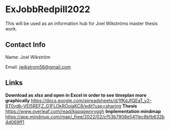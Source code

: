 # ExJobbRedpill2022

This will be used as an information hub for Joel Wikströms master thesis work.

## Contact Info
Name:   Joel Wikström

Email:  jwikstrom56@gmail.com

## Links
**Download as xlsx and open in Excel in order to see timeplan more graphically**
https://docs.google.com/spreadsheets/d/1fKdJfQEaT_y2-8T0ydb-VEI5REFZ_G1FLOkROoiaKC8/edit?usp=sharing
**Thesis**
https://www.overleaf.com/read/kgpqgwnrvggh
**Implementation mindmap**
https://app.mindmup.com/map/_free/2022/02/cf53b7908e5411ec8bfb632b4d069ff1
